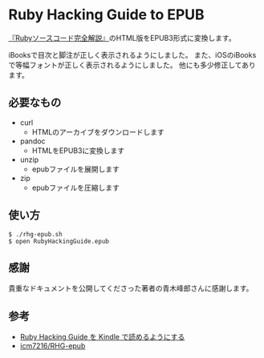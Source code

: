 # Ruby Hacking Guide to EPUB

[『Rubyソースコード完全解説』](http://i.loveruby.net/ja/rhg/book/)のHTML版をEPUB3形式に変換します。

iBooksで目次と脚注が正しく表示されるようにしました。
また、iOSのiBooksで等幅フォントが正しく表示されるようにしました。
他にも多少修正してあります。

## 必要なもの

* curl
    * HTMLのアーカイブをダウンロードします
* pandoc
    * HTMLをEPUB3に変換します
* unzip
    * epubファイルを展開します
* zip
    * epubファイルを圧縮します

## 使い方

```
$ ./rhg-epub.sh
$ open RubyHackingGuide.epub
```

## 感謝

貴重なドキュメントを公開してくださった著者の青木峰郎さんに感謝します。

## 参考

* [Ruby Hacking Guide を Kindle で読めるようにする](http://makimoto.hatenablog.com/entry/2013/10/20/Ruby_Hacking_Guide_%E3%82%92_Kindle_%E3%81%A7%E8%AA%AD%E3%82%81%E3%82%8B%E3%82%88%E3%81%86%E3%81%AB%E3%81%99%E3%82%8B)
* [icm7216/RHG-epub](https://github.com/icm7216/RHG-epub)

